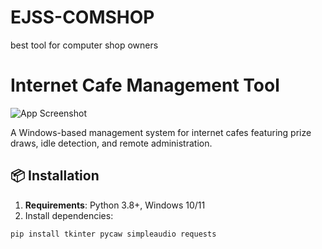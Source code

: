 # EJSS-COMSHOP
best tool for computer shop owners


# Internet Cafe Management Tool

![App Screenshot](screenshot.png)

A Windows-based management system for internet cafes featuring prize draws, idle detection, and remote administration.

## 📦 Installation
1. **Requirements**: Python 3.8+, Windows 10/11
2. Install dependencies:
```bash
pip install tkinter pycaw simpleaudio requests
